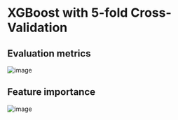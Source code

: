 # XGBoost with 5-fold Cross-Validation

## Evaluation metrics
![image](https://github.com/user-attachments/assets/ddf52eec-63f0-4d57-b377-024d22c98522)

## Feature importance

![image](https://github.com/user-attachments/assets/49f0e1b5-3cac-4404-8c16-acc1b514fa2b)
